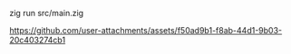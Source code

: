 zig run src/main.zig




https://github.com/user-attachments/assets/f50ad9b1-f8ab-44d1-9b03-20c403274cb1

